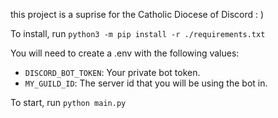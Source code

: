this project is a suprise for the Catholic Diocese of Discord : )

To install, run `python3 -m pip install -r ./requirements.txt`

You will need to create a .env with the following values:
* `DISCORD_BOT_TOKEN`: Your private bot token.
* `MY_GUILD_ID`: The server id that you will be using the bot in.

To start, run `python main.py`
